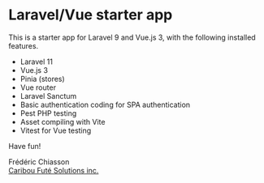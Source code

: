 # Laravel/Vue starter app

This is a starter app for Laravel 9 and Vue.js 3, with the following installed features.

* Laravel 11
* Vue.js 3
* Pinia (stores)
* Vue router
* Laravel Sanctum
* Basic authentication coding for SPA authentication
* Pest PHP testing
* Asset compiling with Vite
* Vitest for Vue testing

Have fun!

Frédéric Chiasson  
[Caribou Futé Solutions inc.](https://cariboufute.com)

